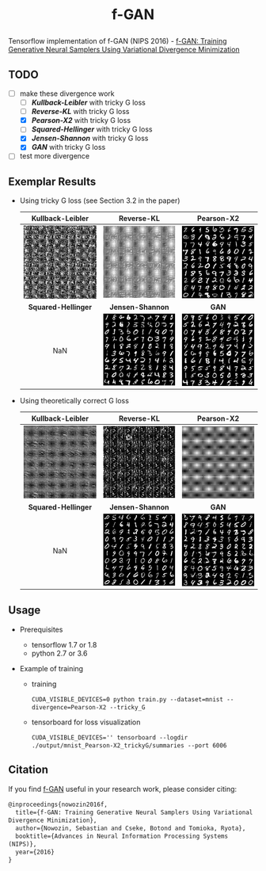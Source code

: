 # <p align="center"> f-GAN </p>

Tensorflow implementation of f-GAN (NIPS 2016) - [f-GAN: Training Generative Neural Samplers Using Variational Divergence Minimization](https://arxiv.org/abs/1606.00709)

## TODO

- [ ] make these divergence work
    - [ ] ***Kullback-Leibler*** with tricky G loss
    - [ ] ***Reverse-KL*** with tricky G loss
    - [x] ***Pearson-X2*** with tricky G loss
    - [ ] ***Squared-Hellinger*** with tricky G loss
    - [x] ***Jensen-Shannon*** with tricky G loss
    - [x] ***GAN*** with tricky G loss
- [ ] test more divergence

## Exemplar Results

- Using tricky G loss (see Section 3.2 in the paper)

    Kullback-Leibler | Reverse-KL | Pearson-X2
    :---: | :---: | :---:
    <img src="./pics/Kullback-Leibler_trickyG.jpg"> | <img src="./pics/Reverse-KL_trickyG.jpg"> | <img src="./pics/Pearson-X2_trickyG.jpg">
    **Squared-Hellinger** | **Jensen-Shannon** | **GAN**
    NaN | <img src="./pics/Jensen-Shannon_trickyG.jpg"> | <img src="./pics/GAN_trickyG.jpg">

- Using theoretically correct G loss

    Kullback-Leibler | Reverse-KL | Pearson-X2
    :---: | :---: | :---:
    <img src="./pics/Kullback-Leibler_normalG.jpg"> | <img src="./pics/Reverse-KL_normalG.jpg"> | <img src="./pics/Pearson-X2_normalG.jpg">
    **Squared-Hellinger** | **Jensen-Shannon** | **GAN**
    NaN | <img src="./pics/Jensen-Shannon_normalG.jpg"> | <img src="./pics/GAN_normalG.jpg">

## Usage

- Prerequisites
    - tensorflow 1.7 or 1.8
    - python 2.7 or 3.6


- Example of training
    - training

        ```
        CUDA_VISIBLE_DEVICES=0 python train.py --dataset=mnist --divergence=Pearson-X2 --tricky_G
        ```

    - tensorboard for loss visualization

        ```
        CUDA_VISIBLE_DEVICES='' tensorboard --logdir ./output/mnist_Pearson-X2_trickyG/summaries --port 6006
        ```

## Citation
If you find [f-GAN](https://arxiv.org/abs/1606.00709) useful in your research work, please consider citing:

    @inproceedings{nowozin2016f,
      title={f-GAN: Training Generative Neural Samplers Using Variational Divergence Minimization},
      author={Nowozin, Sebastian and Cseke, Botond and Tomioka, Ryota},
      booktitle={Advances in Neural Information Processing Systems (NIPS)},
      year={2016}
    }